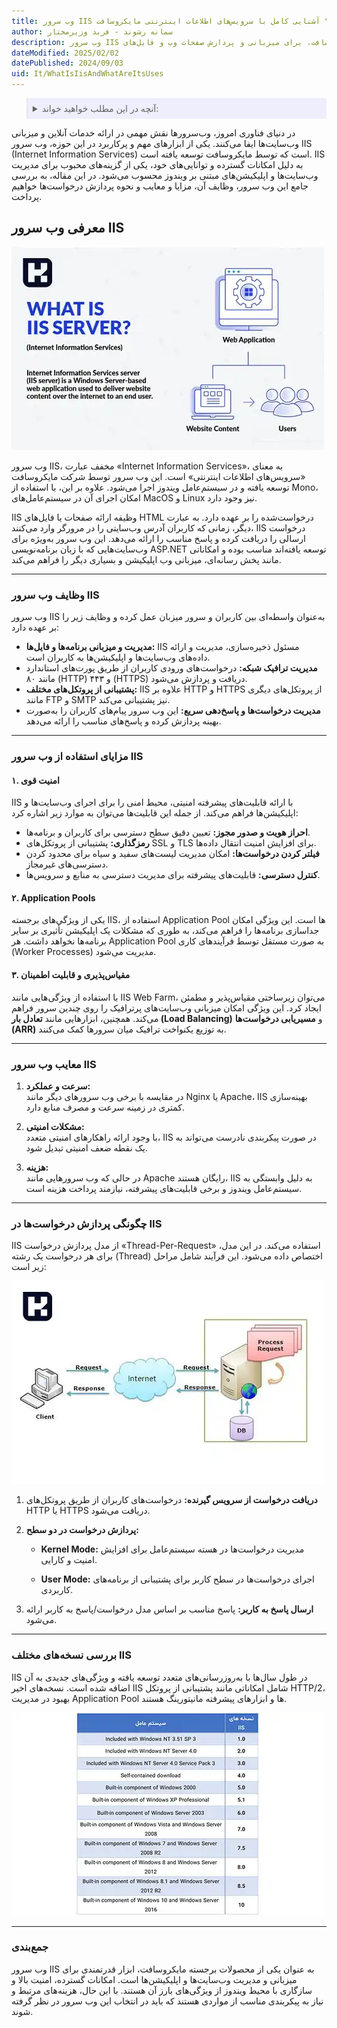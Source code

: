 ```yaml
---
title: وب سرور IIS چیست؟ آشنایی کامل با سرویس‌های اطلاعات اینترنتی مایکروسافت
author: سمانه رشوند - فربد وزیرمختار
description: وب سرور IIS مایکروسافت، برای میزبانی و پردازش صفحات وب و فایل‌های HTML طراحی شده و با امکانات امنیتی قوی و مقیاس‌پذیری بالا، به مدیریت بهینه درخواست‌های وب کمک می‌کند.
dateModified: 2025/02/02
datePublished: 2024/09/03
uid: It/WhatIsIisAndWhatAreItsUses
---
```


<blockquote style="background-color:#eeeefc; padding:0.5rem">
<details>
  <summary>آنچه در این مطلب خواهید خواند:</summary>
  <ul>
    <li>معرفی وب سرور IIS</li>
    <li>وظایف وب سرور IIS</li>
    <li>مزایای استفاده از وب سرور IIS</li>
    <li>معایب وب سرور IIS</li>
    <li>چگونگی پردازش درخواست‌ها در IIS</li>
    <li>بررسی نسخه‌های مختلف IIS</li>
  </ul>
</details>
</blockquote>

در دنیای فناوری امروز، وب‌سرورها نقش مهمی در ارائه خدمات آنلاین و میزبانی وب‌سایت‌ها ایفا می‌کنند. یکی از ابزارهای مهم و پرکاربرد در این حوزه، وب سرور IIS (Internet Information Services) است که توسط مایکروسافت توسعه یافته است. IIS به دلیل امکانات گسترده و توانایی‌های خود، یکی از گزینه‌های محبوب برای مدیریت وب‌سایت‌ها و اپلیکیشن‌های مبتنی بر ویندوز محسوب می‌شود. در این مقاله، به بررسی جامع این وب سرور، وظایف آن، مزایا و معایب و نحوه پردازش درخواست‌ها خواهیم پرداخت.

## معرفی وب سرور IIS

![معرفی وب سرور IIS](./Images/WhatIsIis.webp)

وب سرور IIS، مخفف عبارت «Internet Information Services»، به معنای «سرویس‌های اطلاعات اینترنتی» است. این وب سرور توسط شرکت مایکروسافت توسعه یافته و در سیستم‌عامل ویندوز اجرا می‌شود. علاوه بر این، با استفاده از Mono، امکان اجرای آن در سیستم‌عامل‌های MacOS و Linux نیز وجود دارد.

IIS وظیفه ارائه صفحات یا فایل‌های HTML درخواست‌شده را بر عهده دارد. به عبارت دیگر، زمانی که کاربران آدرس وب‌سایتی را در مرورگر وارد می‌کنند، IIS درخواست ارسالی را دریافت کرده و پاسخ مناسب را ارائه می‌دهد. این وب سرور به‌ویژه برای وب‌سایت‌هایی که با زبان برنامه‌نویسی ASP.NET توسعه یافته‌اند مناسب بوده و امکاناتی مانند پخش رسانه‌ای، میزبانی وب اپلیکیشن و بسیاری دیگر را فراهم می‌کند.

---

### وظایف وب سرور IIS
وب سرور IIS به‌عنوان واسطه‌ای بین کاربران و سرور میزبان عمل کرده و وظایف زیر را بر عهده دارد:  

- **مدیریت و میزبانی برنامه‌ها و فایل‌ها:** IIS مسئول ذخیره‌سازی، مدیریت و ارائه داده‌های وب‌سایت‌ها و اپلیکیشن‌ها به کاربران است.  
- **مدیریت ترافیک شبکه:** درخواست‌های ورودی کاربران از طریق پورت‌های استاندارد مانند ۸۰ (HTTP) و ۴۴۳ (HTTPS) دریافت و پردازش می‌شود.  
- **پشتیبانی از پروتکل‌های مختلف:** IIS علاوه بر HTTP و HTTPS از پروتکل‌های دیگری مانند FTP و SMTP نیز پشتیبانی می‌کند.  
- **مدیریت درخواست‌ها و پاسخ‌دهی سریع:** این وب سرور پیام‌های کاربران را به‌صورت بهینه پردازش کرده و پاسخ‌های مناسب را ارائه می‌دهد.  

---

### مزایای استفاده از وب سرور IIS

#### ۱. امنیت قوی
IIS با ارائه قابلیت‌های پیشرفته امنیتی، محیط امنی را برای اجرای وب‌سایت‌ها و اپلیکیشن‌ها فراهم می‌کند. از جمله این قابلیت‌ها می‌توان به موارد زیر اشاره کرد:

- **احراز هویت و صدور مجوز:** تعیین دقیق سطح دسترسی برای کاربران و برنامه‌ها.  
- **رمزگذاری:** پشتیبانی از پروتکل‌های SSL و TLS برای افزایش امنیت انتقال داده‌ها.  
- **فیلتر کردن درخواست‌ها:** امکان مدیریت لیست‌های سفید و سیاه برای محدود کردن دسترسی‌های غیرمجاز.  
- **کنترل دسترسی:** قابلیت‌های پیشرفته برای مدیریت دسترسی به منابع و سرویس‌ها.  

#### ۲. Application Pools
یکی از ویژگی‌های برجسته IIS، استفاده از Application Pool ها است. این ویژگی امکان جداسازی برنامه‌ها را فراهم می‌کند، به طوری که مشکلات یک اپلیکیشن تأثیری بر سایر برنامه‌ها نخواهد داشت. هر Application Pool به صورت مستقل توسط فرآیندهای کاری (Worker Processes) مدیریت می‌شود.  

#### ۳. مقیاس‌پذیری و قابلیت اطمینان
با استفاده از ویژگی‌هایی مانند IIS Web Farm، می‌توان زیرساختی مقیاس‌پذیر و مطمئن ایجاد کرد. این ویژگی امکان میزبانی وب‌سایت‌های پرترافیک را روی چندین سرور فراهم می‌کند. همچنین، ابزارهایی مانند **تعادل بار (Load Balancing)** و **مسیریابی درخواست‌ها (ARR)** به توزیع یکنواخت ترافیک میان سرورها کمک می‌کنند.  

---

### معایب وب سرور IIS
1. **سرعت و عملکرد:**  
در مقایسه با برخی وب سرورهای دیگر مانند Nginx یا Apache، IIS بهینه‌سازی کمتری در زمینه سرعت و مصرف منابع دارد.  

2. **مشکلات امنیتی:**  
با وجود ارائه راهکارهای امنیتی متعدد، IIS در صورت پیکربندی نادرست می‌تواند به یک نقطه ضعف امنیتی تبدیل شود.  

3. **هزینه:**  
در حالی که وب سرورهایی مانند Apache رایگان هستند، IIS به دلیل وابستگی به سیستم‌عامل ویندوز و برخی قابلیت‌های پیشرفته، نیازمند پرداخت هزینه است.  

---

### چگونگی پردازش درخواست‌ها در IIS

IIS از مدل پردازش درخواست «Thread-Per-Request» استفاده می‌کند. در این مدل، برای هر درخواست یک رشته (Thread) اختصاص داده می‌شود. این فرآیند شامل مراحل زیر است:  

![چگونگی پردازش درخواست‌ها در IIS](./Images/HowToProcessRequestsInIIS.webp)

1. **دریافت درخواست از سرویس گیرنده:** درخواست‌های کاربران از طریق پروتکل‌های HTTP یا HTTPS دریافت می‌شود.

2. **پردازش درخواست در دو سطح:**  

   - **Kernel Mode:** مدیریت درخواست‌ها در هسته سیستم‌عامل برای افزایش امنیت و کارایی.

   - **User Mode:** اجرای درخواست‌ها در سطح کاربر برای پشتیبانی از برنامه‌های کاربردی.
  
3. **ارسال پاسخ به کاربر:** پاسخ مناسب بر اساس مدل درخواست/پاسخ به کاربر ارائه می‌شود.

---

### بررسی نسخه‌های مختلف IIS
IIS در طول سال‌ها با به‌روزرسانی‌های متعدد توسعه یافته و ویژگی‌های جدیدی به آن اضافه شده است. نسخه‌های اخیر IIS شامل امکاناتی مانند پشتیبانی از پروتکل HTTP/2، بهبود در مدیریت Application Pool ها و ابزارهای پیشرفته مانیتورینگ هستند.  

![بررسی نسخه های مختلف وب سرور IIS](./Images/VersionTable.webp)

---

### جمع‌بندی
وب سرور IIS به عنوان یکی از محصولات برجسته مایکروسافت، ابزار قدرتمندی برای میزبانی و مدیریت وب‌سایت‌ها و اپلیکیشن‌ها است. امکانات گسترده، امنیت بالا و سازگاری با محیط ویندوز از ویژگی‌های بارز آن هستند. با این حال، هزینه‌های مرتبط و نیاز به پیکربندی مناسب از مواردی هستند که باید در انتخاب این وب سرور در نظر گرفته شوند.